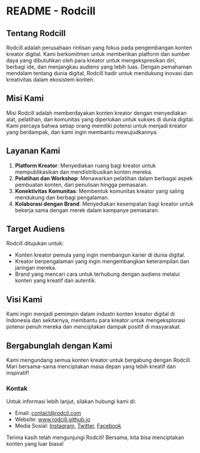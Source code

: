 # README - Rodcill

## Tentang Rodcill

Rodcill adalah perusahaan rintisan yang fokus pada pengembangan konten kreator digital. Kami berkomitmen untuk memberikan platform dan sumber daya yang dibutuhkan oleh para kreator untuk mengekspresikan diri, berbagi ide, dan menjangkau audiens yang lebih luas. Dengan pemahaman mendalam tentang dunia digital, Rodcill hadir untuk mendukung inovasi dan kreativitas dalam ekosistem konten.

## Misi Kami

Misi Rodcill adalah memberdayakan konten kreator dengan menyediakan alat, pelatihan, dan komunitas yang diperlukan untuk sukses di dunia digital. Kami percaya bahwa setiap orang memiliki potensi untuk menjadi kreator yang berdampak, dan kami ingin membantu mewujudkannya.

## Layanan Kami

1. **Platform Kreator**: Menyediakan ruang bagi kreator untuk mempublikasikan dan mendistribusikan konten mereka.
2. **Pelatihan dan Workshop**: Menawarkan pelatihan dalam berbagai aspek pembuatan konten, dari penulisan hingga pemasaran.
3. **Konektivitas Komunitas**: Membentuk komunitas kreator yang saling mendukung dan berbagi pengalaman.
4. **Kolaborasi dengan Brand**: Menyediakan kesempatan bagi kreator untuk bekerja sama dengan merek dalam kampanye pemasaran.

## Target Audiens

Rodcill ditujukan untuk:
- Konten kreator pemula yang ingin membangun karier di dunia digital.
- Kreator berpengalaman yang ingin mengembangkan keterampilan dan jaringan mereka.
- Brand yang mencari cara untuk terhubung dengan audiens melalui konten yang kreatif dan autentik.

## Visi Kami

Kami ingin menjadi pemimpin dalam industri konten kreator digital di Indonesia dan sekitarnya, membantu para kreator untuk mengeksplorasi potensi penuh mereka dan menciptakan dampak positif di masyarakat.

## Bergabunglah dengan Kami

Kami mengundang semua konten kreator untuk bergabung dengan Rodcill. Mari bersama-sama menciptakan masa depan yang lebih kreatif dan inspiratif!

### Kontak

Untuk informasi lebih lanjut, silakan hubungi kami di:
- Email: contact@rodcil.com
- Website: www.rodcill.github.io
- Media Sosial: [Instagram](https://instagram.com/rodcill), [Twitter](https://twitter.com/rodcill), [Facebook](https://facebook.com/rodcill)

Terima kasih telah mengunjungi Rodcill! Bersama, kita bisa menciptakan konten yang luar biasa!
